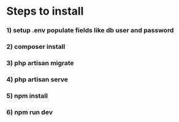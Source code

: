 # Steps to install
### 1) setup .env populate fields like db user and password
### 2) composer install
### 3) php artisan migrate 
### 4) php artisan serve
### 5) npm install
### 6) npm run dev
